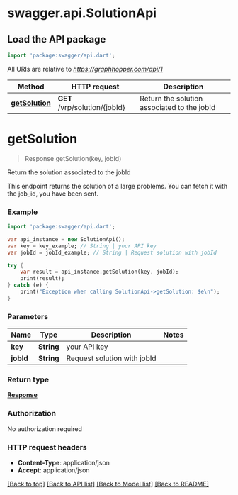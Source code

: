 # swagger.api.SolutionApi

## Load the API package
```dart
import 'package:swagger/api.dart';
```

All URIs are relative to *https://graphhopper.com/api/1*

Method | HTTP request | Description
------------- | ------------- | -------------
[**getSolution**](SolutionApi.md#getSolution) | **GET** /vrp/solution/{jobId} | Return the solution associated to the jobId


# **getSolution**
> Response getSolution(key, jobId)

Return the solution associated to the jobId

This endpoint returns the solution of a large problems. You can fetch it with the job_id, you have been sent. 

### Example 
```dart
import 'package:swagger/api.dart';

var api_instance = new SolutionApi();
var key = key_example; // String | your API key
var jobId = jobId_example; // String | Request solution with jobId

try { 
    var result = api_instance.getSolution(key, jobId);
    print(result);
} catch (e) {
    print("Exception when calling SolutionApi->getSolution: $e\n");
}
```

### Parameters

Name | Type | Description  | Notes
------------- | ------------- | ------------- | -------------
 **key** | **String**| your API key | 
 **jobId** | **String**| Request solution with jobId | 

### Return type

[**Response**](Response.md)

### Authorization

No authorization required

### HTTP request headers

 - **Content-Type**: application/json
 - **Accept**: application/json

[[Back to top]](#) [[Back to API list]](../README.md#documentation-for-api-endpoints) [[Back to Model list]](../README.md#documentation-for-models) [[Back to README]](../README.md)

